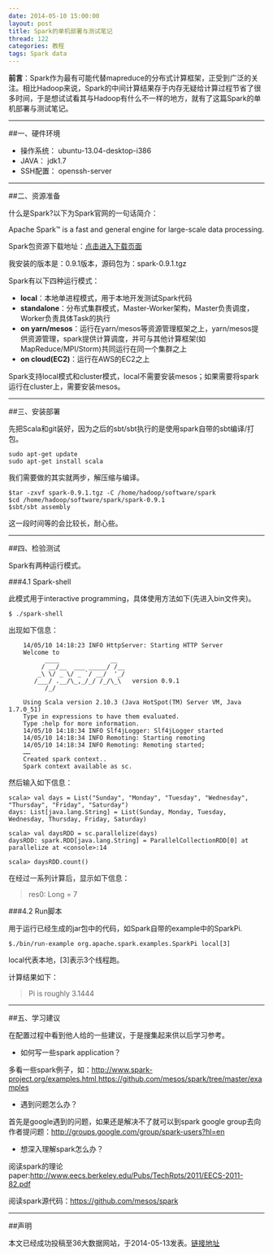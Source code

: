 ```yaml
---
date: 2014-05-10 15:00:00
layout: post
title: Spark的单机部署与测试笔记
thread: 122
categories: 教程
tags: Spark data
---
```


**前言**：Spark作为最有可能代替mapreduce的分布式计算框架，正受到广泛的关注。相比Hadoop来说，Spark的中间计算结果存于内存无疑给计算过程节省了很多时间，于是想试试看其与Hadoop有什么不一样的地方，就有了这篇Spark的单机部署与测试笔记。

----

##一、硬件环境

* 操作系统： ubuntu-13.04-desktop-i386
* JAVA： jdk1.7
* SSH配置： openssh-server

----

##二、资源准备

什么是Spark?以下为Spark官网的一句话简介：

Apache Spark™ is a fast and general engine for large-scale data processing. 

Spark包资源下载地址：[点击进入下载页面](http://spark.apache.org/downloads.html)

我安装的版本是：0.9.1版本，源码包为：spark-0.9.1.tgz

Spark有以下四种运行模式：

* **local**：本地单进程模式，用于本地开发测试Spark代码
* **standalone**：分布式集群模式，Master-Worker架构，Master负责调度，Worker负责具体Task的执行
* **on yarn/mesos**：运行在yarn/mesos等资源管理框架之上，yarn/mesos提供资源管理，spark提供计算调度，并可与其他计算框架(如MapReduce/MPI/Storm)共同运行在同一个集群之上
* **on cloud(EC2)**：运行在AWS的EC2之上

Spark支持local模式和cluster模式，local不需要安装mesos；如果需要将spark运行在cluster上，需要安装mesos。

----

##三、安装部署

先把Scala和git装好，因为之后的sbt/sbt执行的是使用spark自带的sbt编译/打包。

```
sudo apt-get update
sudo apt-get install scala
```

我们需要做的其实就两步，解压缩与编译。

```
$tar -zxvf spark-0.9.1.tgz -C /home/hadoop/software/spark
$cd /home/hadoop/software/spark/spark-0.9.1
$sbt/sbt assembly
```

这一段时间等的会比较长，耐心些。

----

##四、检验测试

Spark有两种运行模式。

###4.1 Spark-shell

此模式用于interactive programming，具体使用方法如下(先进入bin文件夹)。

```
$ ./spark-shell
```

出现如下信息：

```
	14/05/10 14:18:23 INFO HttpServer: Starting HTTP Server
	Welcome to
		  ____              __
		 / __/__  ___ _____/ /__
		_\ \/ _ \/ _ `/ __/  '_/
	   /___/ .__/\_,_/_/ /_/\_\   version 0.9.1
		  /_/

	Using Scala version 2.10.3 (Java HotSpot(TM) Server VM, Java 1.7.0_51)
	Type in expressions to have them evaluated.
	Type :help for more information.
	14/05/10 14:18:34 INFO Slf4jLogger: Slf4jLogger started
	14/05/10 14:18:34 INFO Remoting: Starting remoting
	14/05/10 14:18:34 INFO Remoting: Remoting started; 
	……
	Created spark context..
	Spark context available as sc.
```

然后输入如下信息：

```
scala> val days = List("Sunday", "Monday", "Tuesday", "Wednesday", "Thursday", "Friday", "Saturday")
days: List[java.lang.String] = List(Sunday, Monday, Tuesday, Wednesday, Thursday, Friday, Saturday)

scala> val daysRDD = sc.parallelize(days)
daysRDD: spark.RDD[java.lang.String] = ParallelCollectionRDD[0] at  parallelize at <console>:14

scala> daysRDD.count()
```

在经过一系列计算后，显示如下信息：

>res0: Long = 7

###4.2 Run脚本

用于运行已经生成的jar包中的代码，如Spark自带的example中的SparkPi.

```
$./bin/run-example org.apache.spark.examples.SparkPi local[3]  
```

local代表本地，[3]表示3个线程跑。

计算结果如下：

>Pi is roughly 3.1444

----

##五、学习建议

在配置过程中看到他人给的一些建议，于是搜集起来供以后学习参考。

* 如何写一些spark application？

多看一些spark例子，如：<http://www.spark-project.org/examples.html>,<https://github.com/mesos/spark/tree/master/examples>
 
* 遇到问题怎么办？

首先是google遇到的问题，如果还是解决不了就可以到spark google group去向作者提问题：<http://groups.google.com/group/spark-users?hl=en>

* 想深入理解spark怎么办？

阅读spark的理论paper:<http://www.eecs.berkeley.edu/Pubs/TechRpts/2011/EECS-2011-82.pdf>

阅读spark源代码：<https://github.com/mesos/spark>

----

##声明

本文已经成功投稿至36大数据网站，于2014-05-13发表。[链接地址](http://www.36dsj.com/archives/8001)